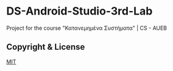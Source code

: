 # DS-Android-Studio-3rd-Lab
Project for the course "Κατανεμημένα Συστήματα" | CS - AUEB

## Copyright & License
[MIT](https://github.com/paraskevasleivadaros/DS-Android-Studio-3rd-Lab/blob/master/LICENSE)
